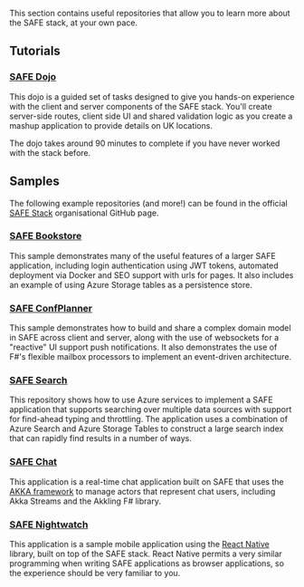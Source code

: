 This section contains useful repositories that allow you to learn more about the SAFE stack, at your own pace.

## Tutorials

### [SAFE Dojo](https://github.com/CompositionalIT/SAFE-Dojo/) 
This dojo is a guided set of tasks designed to give you hands-on experience with the client and server components of the SAFE stack. You'll create server-side routes, client side UI and shared validation logic as you create a mashup application to provide details on UK locations.

The dojo takes around 90 minutes to complete if you have never worked with the stack before.

## Samples
The following example repositories (and more!) can be found in the official [SAFE Stack](https://github.com/SAFE-Stack) organisational GitHub page.

### [SAFE Bookstore](https://github.com/SAFE-Stack/SAFE-BookStore) 
This sample demonstrates many of the useful features of a larger SAFE application, including login authentication using JWT tokens, automated deployment via Docker and SEO support with urls for pages. It also includes an example of using Azure Storage tables as a persistence store.

### [SAFE ConfPlanner](https://github.com/SAFE-Stack/SAFE-ConfPlanner)
This sample demonstrates how to build and share a complex domain model in SAFE across client and server, along with the use of websockets for a "reactive" UI support push notifications. It also demonstrates the use of F#'s flexible mailbox processors to implement an event-driven architecture.

### [SAFE Search](https://github.com/SAFE-Stack/SAFE-Search)
This repository shows how to use Azure services to implement a SAFE application that supports searching over multiple data sources with support for find-ahead typing and throttling. The application uses a combination of Azure Search and Azure Storage Tables to construct a large search index that can rapidly find results in a number of ways.

### [SAFE Chat](https://github.com/SAFE-Stack/SAFE-Chat) 
This application is a real-time chat application built on SAFE that uses the [AKKA framework](https://getakka.net/) to manage actors that represent chat users, including Akka Streams and the Akkling F# library.

### [SAFE Nightwatch](https://github.com/SAFE-Stack/SAFE-Nightwatch)
This application is a sample mobile application using the [React Native](https://facebook.github.io/react-native/) library, built on top of the SAFE stack. React Native permits a very similar programming when writing SAFE applications as browser applications, so the experience should be very familiar to you.